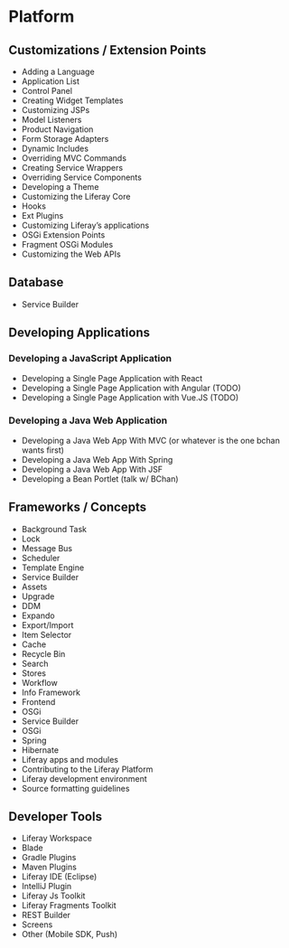 # Platform

## Customizations / Extension Points

* Adding a Language
* Application List
* Control Panel
* Creating Widget Templates
* Customizing JSPs
* Model Listeners
* Product Navigation
* Form Storage Adapters
* Dynamic Includes
* Overriding MVC Commands
* Creating Service Wrappers
* Overriding Service Components
* Developing a Theme
* Customizing the Liferay Core
* Hooks
* Ext Plugins
* Customizing Liferay’s applications
* OSGi Extension Points
* Fragment OSGi Modules
* Customizing the Web APIs

## Database

* Service Builder

## Developing Applications

### Developing a JavaScript Application

* Developing a Single Page Application with React
* Developing a Single Page Application with Angular (TODO)
* Developing a Single Page Application with Vue.JS (TODO)

### Developing a Java Web Application

* Developing a Java Web App With MVC (or whatever is the one bchan wants first)
* Developing a Java Web App With Spring
* Developing a Java Web App With JSF
* Developing a Bean Portlet (talk w/ BChan)

## Frameworks / Concepts

* Background Task
* Lock
* Message Bus
* Scheduler
* Template Engine
* Service Builder
* Assets
* Upgrade
* DDM
* Expando
* Export/Import
* Item Selector
* Cache
* Recycle Bin
* Search
* Stores
* Workflow
* Info Framework
* Frontend
* OSGi
* Service Builder
* OSGi
* Spring
* Hibernate
* Liferay apps and modules
* Contributing to the Liferay Platform
* Liferay development environment
* Source formatting guidelines

## Developer Tools

* Liferay Workspace
* Blade
* Gradle Plugins
* Maven Plugins
* Liferay IDE (Eclipse)
* IntelliJ Plugin
* Liferay Js Toolkit
* Liferay Fragments Toolkit
* REST Builder
* Screens
* Other (Mobile SDK, Push)
